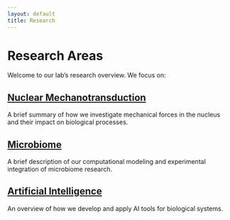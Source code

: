 ```yaml
---
layout: default
title: Research
---
```


# Research Areas

Welcome to our lab’s research overview. We focus on:

## [Nuclear Mechanotransduction](/research/nuclear-mechanotransduction.html)
A brief summary of how we investigate mechanical forces in the nucleus and their impact on biological processes.

## [Microbiome](/research/microbiome.html)
A brief description of our computational modeling and experimental integration of microbiome research.

## [Artificial Intelligence](/research/ai.html)
An overview of how we develop and apply AI tools for biological systems.
